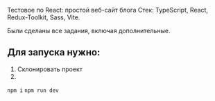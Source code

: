 Тестовое по React: простой веб-сайт блога
Стек: TypeScript, React, Redux-Toolkit, Sass, Vite.

Были сделаны все задания, включая дополнительные.

Для запуска нужно:
-
1. Склонировать проект
2.
`npm i`
`npm run dev`
